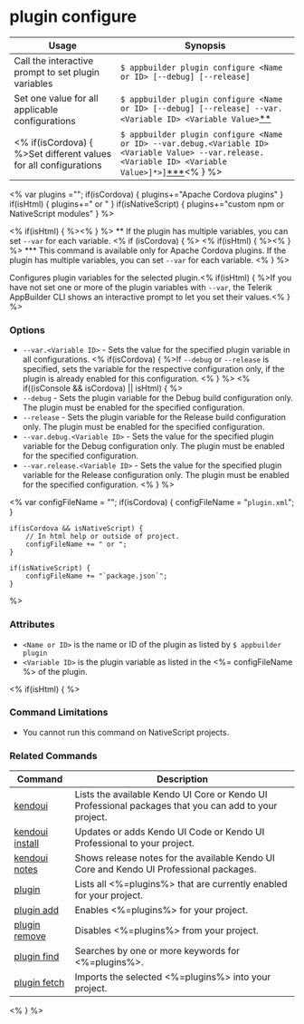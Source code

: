 plugin configure
==========

Usage | Synopsis
------|-------
Call the interactive prompt to set plugin variables | `$ appbuilder plugin configure <Name or ID> [--debug] [--release]`
Set one value for all applicable configurations | `$ appbuilder plugin configure <Name or ID> [--debug] [--release] --var.<Variable ID> <Variable Value>`[\*\*](#note)
<% if(isCordova) { %>Set different values for all configurations | `$ appbuilder plugin configure <Name or ID> --var.debug.<Variable ID> <Variable Value> --var.release.<Variable ID> <Variable Value>]*>]`[\*\*\*](#cordovaNote)<% } %>

<% var plugins =""; if(isCordova) { plugins+="Apache Cordova plugins" } if(isHtml) { plugins+=" or " } if(isNativeScript) { plugins+="custom npm or NativeScript modules" } %>

<% if(isHtml) { %><a id="note"></a><% } %>
\*\* If the plugin has multiple variables, you can set `--var` for each variable.
<% if (isCordova) { %>
<% if(isHtml) { %><a id="cordovaNote"></a><% } %>
\*\*\* This command is available only for Apache Cordova plugins. If the plugin has multiple variables, you can set `--var` for each variable.
<% } %>

Configures plugin variables for the selected plugin.<% if(isHtml) { %>If you have not set one or more of the plugin variables with `--var`, the Telerik AppBuilder CLI shows an interactive prompt to let you set their values.<% } %>


### Options
* `--var.<Variable ID>` - Sets the value for the specified plugin variable in all configurations. <% if(isCordova) { %>If `--debug` or `--release` is specified, sets the variable for the respective configuration only, if the plugin is already enabled for this configuration. <% } %>
<% if((isConsole && isCordova) || isHtml) { %>
* `--debug` - Sets the plugin variable for the Debug build configuration only. The plugin must be enabled for the specified configuration.
* `--release` - Sets the plugin variable for the Release build configuration only. The plugin must be enabled for the specified configuration.
* `--var.debug.<Variable ID>` - Sets the value for the specified plugin variable for the Debug configuration only. The plugin must be enabled for the specified configuration.
* `--var.release.<Variable ID>` - Sets the value for the specified plugin variable for the Release configuration only. The plugin must be enabled for the specified configuration.
<% } %>

<%
	var configFileName = "";
	if(isCordova) {
		configFileName = "`plugin.xml`";
	}

	if(isCordova && isNativeScript) {
		// In html help or outside of project.
		configFileName += " or ";
	}

	if(isNativeScript) {
		configFileName += "`package.json`";
	}
%>
### Attributes
* `<Name or ID>` is the name or ID of the plugin as listed by `$ appbuilder plugin`
* `<Variable ID>` is the plugin variable as listed in the <%= configFileName %> of the plugin.

<% if(isHtml) { %>
### Command Limitations

* You cannot run this command on NativeScript projects.

### Related Commands

Command | Description
----------|----------
[kendoui](kendoui.html) | Lists the available Kendo UI Core or Kendo UI Professional packages that you can add to your project.
[kendoui install](kendoui-install.html) | Updates or adds Kendo UI Code or Kendo UI Professional to your project.
[kendoui notes](kendoui-notes.html) | Shows release notes for the available Kendo UI Core and Kendo UI Professional packages.
[plugin](plugin.html) | Lists all <%=plugins%> that are currently enabled for your project.
[plugin add](plugin-add.html) | Enables <%=plugins%> for your project.
[plugin remove](plugin-remove.html) | Disables <%=plugins%> from your project.
[plugin find](plugin-find.html) | Searches by one or more keywords for <%=plugins%>.
[plugin fetch](plugin-fetch.html) | Imports the selected <%=plugins%> into your project.
<% } %>
